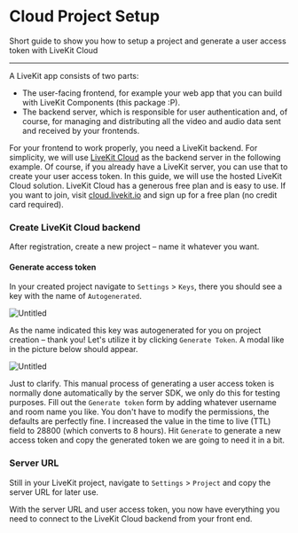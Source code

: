 # Cloud Project Setup

Short guide to show you how to setup a project and generate a user access token with LiveKit Cloud

---

A LiveKit app consists of two parts:

- The user-facing frontend, for example your web app that you can build with LiveKit Components (this package :P).
- The backend server, which is responsible for user authentication and, of course, for managing and distributing all the video and audio data sent and received by your frontends.

For your frontend to work properly, you need a LiveKit backend. For simplicity, we will use [LiveKit Cloud](https://livekit.cloud) as the backend server in the following example.
Of course, if you already have a LiveKit server, you can use that to create your user access token. In this guide, we will use the hosted LiveKit Cloud solution. LiveKit Cloud has a generous free plan and is easy to use. If you want to join, visit [cloud.livekit.io](https://livekit.cloud) and sign up for a free plan (no credit card required).

### Create LiveKit Cloud backend

After registration, create a new project – name it whatever you want.

#### Generate access token

In your created project navigate to `Settings` > `Keys`, there you should see a key with the name of `Autogenerated`.

![Untitled](https://res.cloudinary.com/almanac/image/upload/v1669039067/workspace_portal_uploads/dp401sakx2qukylcoy8b.png)

As the name indicated this key was autogenerated for you on project creation – thank you! Let's utilize it by clicking `Generate Token`. A modal like in the picture below should appear.

![Untitled](https://res.cloudinary.com/almanac/image/upload/v1669039080/workspace_portal_uploads/t4d51zylb9b0zvdnocx5.png)

Just to clarify. This manual process of generating a user access token is normally done automatically by the server SDK, we only do this for testing purposes.
Fill out the `Generate token` form by adding whatever username and room name you like. You don't have to modify the permissions, the defaults are perfectly fine.
I increased the value in the time to live (TTL) field to 28800 (which converts to 8 hours). Hit `Generate` to generate a new access token and copy the generated token we are going to need it in a bit.

### Server URL

Still in your LiveKit project, navigate to `Settings` > `Project` and copy the server URL for later use.

With the server URL and user access token, you now have everything you need to connect to the LiveKit Cloud backend from your front end.
